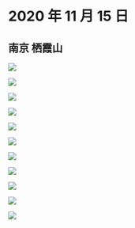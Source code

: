 # 2020 年 11 月 15 日

## 南京 栖霞山

![](http://r.photo.store.qq.com/psc?/V12to3FW3aSvFz/TmEUgtj9EK6.7V8ajmQrEK4VdN9CzepxJgYu*DvBuqrfCQj.WRlzYufdDa.bTwO3Aw9nwRJ9wuLUPrwvR.Slk4PWRUvt*2pJT*2O3wTcPxg!/r)

![](http://r.photo.store.qq.com/psc?/V12to3FW3aSvFz/TmEUgtj9EK6.7V8ajmQrEAIZ4Cr8Wwja7hgTBEatUHVWnxcgB8XwY9SdT8Z.CDntwObrpI.HtjwS6bnsF*IGlwYS14075nTDQNMo0rNFHqQ!/r)

![](http://r.photo.store.qq.com/psc?/V12to3FW3aSvFz/TmEUgtj9EK6.7V8ajmQrEGbwPlple*4prYKdUA3ztGTjoTsbWus6KDqE1cAl1XMdDrMD*uN4PkeHdYbvos8C0gynF4NXmsCoZ6Fum2j9a2Q!/r)

![](http://r.photo.store.qq.com/psc?/V12to3FW3aSvFz/TmEUgtj9EK6.7V8ajmQrEFOESyNCOFATqUpDNIxZ5qzVdBo3U.Kz8cdeXcEDi8yJxh4iesy*j92LkvuD.T8LpJYNm2Fb2Y7Htb7RHSgWHdM!/r)

![](http://r.photo.store.qq.com/psc?/V12to3FW3aSvFz/TmEUgtj9EK6.7V8ajmQrEGf50mrLTL2hR.q2Vr8YIX9nl6gD8V1*eB04VYgVmd*eyMu*k3t4MfYC*HvxO2RMJVJoQm6dOmGfgLE55wt4PKw!/r)

![](http://r.photo.store.qq.com/psc?/V12to3FW3aSvFz/TmEUgtj9EK6.7V8ajmQrEOblX7OK4udL4uUHDLu.Ck0Yqk7oN66Glb0.53ik3Mb4eYtJ.tZecy4b9is3GwvISY2.1bW1uj9aAdC7XqQbdVY!/r)

![](http://r.photo.store.qq.com/psc?/V12to3FW3aSvFz/TmEUgtj9EK6.7V8ajmQrEGgRtksXQIKNmqU5VUGrB6J6G5.D2Dg8xmkm5lFJGZ86Ox*KDyFdsjSafFIVezETaJuV.EzZMLRDsD1Vo0eRfWY!/r)

![](http://r.photo.store.qq.com/psc?/V12to3FW3aSvFz/TmEUgtj9EK6.7V8ajmQrEFD*YND.KswDGjamTNswnQEnLSnUwrxo9IK6U96tvSZoNVDa7vV*UFEtQcNMTB5QKE.OFVVkpY5TIpoqH1CQytc!/r)

![](http://r.photo.store.qq.com/psc?/V12to3FW3aSvFz/TmEUgtj9EK6.7V8ajmQrEKbUVoIEtCvtjHf*6mFcH6SRi77V5LARbN0XOSqlcyyuNwmDoxWRRC7uRWrf4UNl8A4U6ChWBodYcqCt4CxYsrU!/r)

![](http://r.photo.store.qq.com/psc?/V12to3FW3aSvFz/TmEUgtj9EK6.7V8ajmQrEK5guB.x8dzCaLnIS5dtzytAcmhRlVGPXuXz1tOQWB3UcFb6CHmeYimtytGGAostI0*v1L65Tlbr1ASYNPzvrXc!/r)

![](http://r.photo.store.qq.com/psc?/V12to3FW3aSvFz/TmEUgtj9EK6.7V8ajmQrEN.F84s1HynpCjarohbw*LkjHL2JDgdSZRR9fUm8d5sVsdj9QlP9t9L0Yhue*ZWUJPhyoz5R*MuPZng2duCYQDk!/r)
